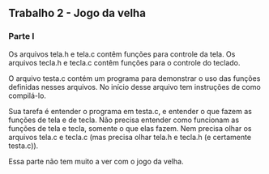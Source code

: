 ## Trabalho 2 - Jogo da velha

### Parte I

Os arquivos tela.h e tela.c contêm funções para controle da tela.
Os arquivos tecla.h e tecla.c contêm funções para o controle do teclado.

O arquivo testa.c contém um programa para demonstrar o uso das funções definidas nesses arquivos. No início desse arquivo tem instruções de como compilá-lo.

Sua tarefa é entender o programa em testa.c, e entender o que fazem as funções de tela e de tecla. Não precisa entender como funcionam as funções de tela e tecla, somente o que elas fazem. Nem precisa olhar os arquivos tela.c e tecla.c (mas precisa olhar tela.h e tecla.h (e certamente testa.c)).

Essa parte não tem muito a ver com o jogo da velha.
